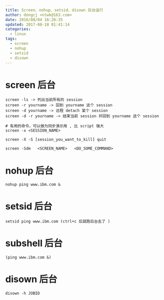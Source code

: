 ```yaml
---
title: Screen、nohup、setsid、disown 后台运行
author: dongcj <ntwk@163.com>
date: 2016/08/04 16:20:35
updated: 2017-08-18 01:41:14
categories:
  - linux
tags:
  - screen
  - nohup
  - setsid
  - disown
---
```

# screen 后台

    screen -ls -> 列出当前所有的 session
    screen -r yourname -> 回到 yourname 这个 session
    screen -d yourname -> 远程 detach 某个 session
    screen -d -r yourname -> 结束当前 session 并回到 yourname 这个 session

    # 有用的命令，可以做为同步演示用 , 比 script 强大
    screen -x <SESSION_NAME>

    screen -X -S [session_you_want_to_kill] quit

    screen -Sdm   <SCREEN_NAME>   <DO_SOME_COMMAND>

# nohup 后台
    nohup ping www.ibm.com &

# setsid 后台
    setsid ping www.ibm.com (ctrl+c 后就跑后台去了 )

# subshell 后台
    (ping www.ibm.com &)

# disown 后台
    disown -h JOBID

